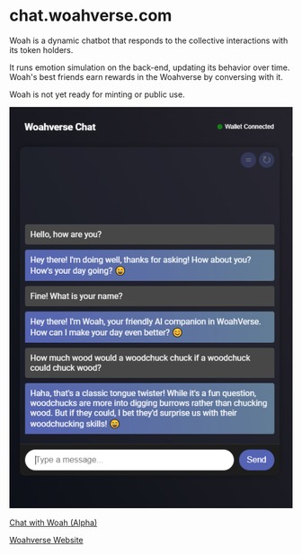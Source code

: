 # chat.woahverse.com

Woah is a dynamic chatbot that responds to the collective interactions with its token holders.

It runs emotion simulation on the back-end, updating its behavior over time. Woah's best friends earn rewards in the Woahverse by conversing with it.

Woah is not yet ready for minting or public use.

![Image](images/woah-cap-1.png)


[Chat with Woah (Alpha)](https://chat.woahverse.com)

[Woahverse Website](https://woahverse.com)
